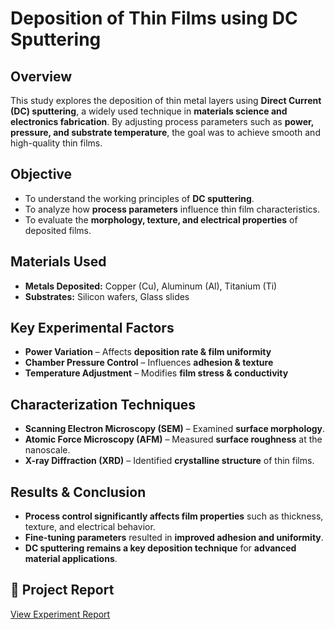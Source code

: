 # **Deposition of Thin Films using DC Sputtering**

## **Overview**
This study explores the deposition of thin metal layers using **Direct Current (DC) sputtering**, a widely used technique in **materials science and electronics fabrication**. By adjusting process parameters such as **power, pressure, and substrate temperature**, the goal was to achieve smooth and high-quality thin films.

## **Objective**
- To understand the working principles of **DC sputtering**.  
- To analyze how **process parameters** influence thin film characteristics.  
- To evaluate the **morphology, texture, and electrical properties** of deposited films.

## **Materials Used**
- **Metals Deposited:** Copper (Cu), Aluminum (Al), Titanium (Ti)  
- **Substrates:** Silicon wafers, Glass slides  

## **Key Experimental Factors**
- **Power Variation** – Affects **deposition rate & film uniformity**  
- **Chamber Pressure Control** – Influences **adhesion & texture**  
- **Temperature Adjustment** – Modifies **film stress & conductivity**  

## **Characterization Techniques**
- **Scanning Electron Microscopy (SEM)** – Examined **surface morphology**.  
- **Atomic Force Microscopy (AFM)** – Measured **surface roughness** at the nanoscale.  
- **X-ray Diffraction (XRD)** – Identified **crystalline structure** of thin films.  

## **Results & Conclusion**
- **Process control significantly affects film properties** such as thickness, texture, and electrical behavior.  
- **Fine-tuning parameters** resulted in **improved adhesion and uniformity**.  
- **DC sputtering remains a key deposition technique** for **advanced material applications**.

## 📂 **Project Report**
[View Experiment Report](./DC_Sputtering_Report.pdf)
